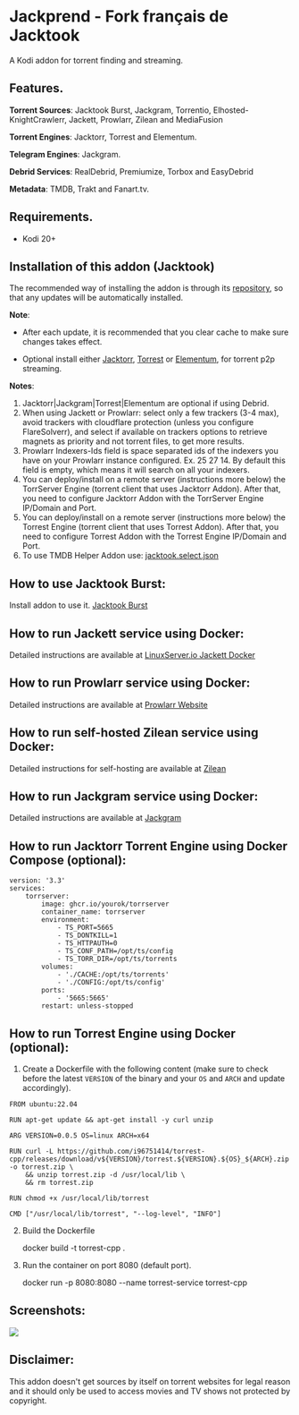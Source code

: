 # Jackprend - Fork français de Jacktook

A Kodi addon for torrent finding and streaming.

## Features.

**Torrent Sources**: Jacktook Burst, Jackgram, Torrentio, Elhosted-KnightCrawlerr, Jackett, Prowlarr, Zilean and MediaFusion

**Torrent Engines**: Jacktorr, Torrest and Elementum.

**Telegram Engines**: Jackgram.

**Debrid Services**: RealDebrid, Premiumize, Torbox and EasyDebrid

**Metadata**: TMDB, Trakt and Fanart.tv.

## Requirements.

- Kodi 20+

## Installation of this addon (Jacktook)

The recommended way of installing the addon is through its [repository](https://github.com/Sam-Max/repository.jacktook), so that any updates will be automatically installed.

**Note**:

- After each update, it is recommended that you clear cache to make sure changes takes effect.

- Optional install either [Jacktorr](https://github.com/Sam-Max/plugin.video.jacktorr), [Torrest](https://github.com/i96751414/plugin.video.torrest) or [Elementum](https://elementumorg.github.io/), for torrent p2p streaming.

**Notes**:

1. Jacktorr|Jackgram|Torrest|Elementum are optional if using Debrid.
2. When using Jackett or Prowlarr: select only a few trackers (3-4 max), avoid trackers with cloudflare protection (unless you configure FlareSolverr), and select if available on trackers options to retrieve magnets as priority and not torrent files, to get more results.
3. Prowlarr Indexers-Ids field is space separated ids of the indexers you have on your Prowlarr instance configured. Ex. 25 27 14. By default this field is empty, which means it will search on all your indexers.
4. You can deploy/install on a remote server (instructions more below) the TorrServer Engine (torrent client that uses Jacktorr Addon). After that, you need to configure Jacktorr Addon with the TorrServer Engine IP/Domain and Port.
5. You can deploy/install on a remote server (instructions more below) the Torrest Engine (torrent client that uses Torrest Addon). After that, you need to configure Torrest Addon with the Torrest Engine IP/Domain and Port.
6. To use TMDB Helper Addon use: [jacktook.select.json](https://raw.githubusercontent.com/Sam-Max/plugin.video.jackprend/master/jacktook.select.json)

## How to use Jacktook Burst:

Install addon to use it. [Jacktook Burst](https://github.com/Sam-Max/script.jacktook.burst)

## How to run Jackett service using Docker:

Detailed instructions are available at [LinuxServer.io Jackett Docker](https://hub.docker.com/r/linuxserver/jackett/)

## How to run Prowlarr service using Docker:

Detailed instructions are available at [Prowlarr Website](https://prowlarr.com/#downloads-v3-docker)

## How to run self-hosted Zilean service using Docker:

Detailed instructions for self-hosting are available at [Zilean](https://github.com/iPromKnight/zilean)

## How to run Jackgram service using Docker:

Detailed instructions are available at [Jackgram](https://github.com/sam-max/Jackgram)

## How to run Jacktorr Torrent Engine using Docker Compose (optional):

```
version: '3.3'
services:
    torrserver:
        image: ghcr.io/yourok/torrserver
        container_name: torrserver
        environment:
            - TS_PORT=5665
            - TS_DONTKILL=1
            - TS_HTTPAUTH=0
            - TS_CONF_PATH=/opt/ts/config
            - TS_TORR_DIR=/opt/ts/torrents
        volumes:
            - './CACHE:/opt/ts/torrents'
            - './CONFIG:/opt/ts/config'
        ports:
            - '5665:5665'
        restart: unless-stopped
```

## How to run Torrest Engine using Docker (optional):

1. Create a Dockerfile with the following content (make sure to check before the latest `VERSION` of the binary and your `OS` and `ARCH` and update accordingly).

```
FROM ubuntu:22.04

RUN apt-get update && apt-get install -y curl unzip

ARG VERSION=0.0.5 OS=linux ARCH=x64

RUN curl -L https://github.com/i96751414/torrest-cpp/releases/download/v${VERSION}/torrest.${VERSION}.${OS}_${ARCH}.zip -o torrest.zip \
    && unzip torrest.zip -d /usr/local/lib \
    && rm torrest.zip

RUN chmod +x /usr/local/lib/torrest

CMD ["/usr/local/lib/torrest", "--log-level", "INFO"]
```

2. Build the Dockerfile

   docker build -t torrest-cpp .

3. Run the container on port 8080 (default port).

   docker run -p 8080:8080 --name torrest-service torrest-cpp

## Screenshots:

![](https://raw.githubusercontent.com/Sam-Max/plugin.video.jackprend/master/resources/screenshots/settings.png)

## Disclaimer:

This addon doesn't get sources by itself on torrent websites for legal reason and it should only be used to access movies and TV shows not protected by copyright.
